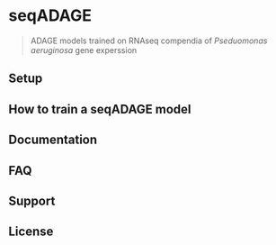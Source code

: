 # seqADAGE

> ADAGE models trained on RNAseq compendia of *Pseduomonas aeruginosa* gene experssion

## Setup

## How to train a seqADAGE model

## Documentation

## FAQ

## Support

## License 

